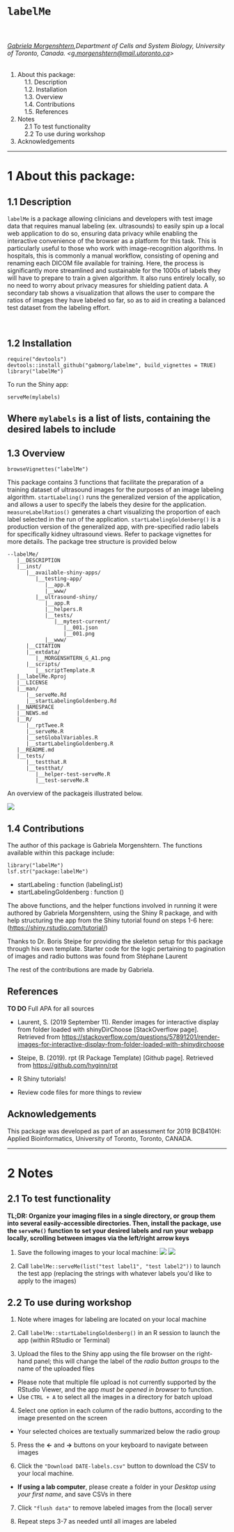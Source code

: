 # `labelMe`

&nbsp;

###### [Gabriela Morgenshtern](https://orcid.org/0000-0003-4762-8797),Department of Cells and System Biology, University of Toronto, Canada. &lt;g.morgenshtern@mail.utoronto.ca&gt;


<!-- TOCbelow -->
1. About this package:<br/>
&nbsp;&nbsp;&nbsp;&nbsp;1.1. Description <br/>
&nbsp;&nbsp;&nbsp;&nbsp;1.2. Installation <br/>
&nbsp;&nbsp;&nbsp;&nbsp;1.3. Overview <br/>
&nbsp;&nbsp;&nbsp;&nbsp;1.4. Contributions <br/>
&nbsp;&nbsp;&nbsp;&nbsp;1.5. References <br/>
2. Notes<br/>
&nbsp;&nbsp;&nbsp;&nbsp;2.1 To test functionality <br/>
&nbsp;&nbsp;&nbsp;&nbsp;2.2 To use during workshop <br/>
3. Acknowledgements<br/>
<!-- TOCabove -->

----


# 1 About this package:

## 1.1 Description
`labelMe` is a package allowing clinicians and developers with test image data that requires manual labeling (ex. ultrasounds) to easily spin up a local web application to do so, ensuring data privacy while enabling the interactive convenience of the browser as a platform for this task. This is particularly useful to those who work with image-recognition algorithms. In hospitals, this is commonly a manual workflow, consisting of opening and renaming each DICOM file available for training. Here, the process is significantly more streamlined and sustainable for the 1000s of labels they will have to prepare to train a given algorithm. It also runs entirely locally, so no need to worry about privacy measures for shielding patient data. A secondary tab shows a visualization that allows the user to compare the ratios of images they have labeled so far, so as to aid in creating a balanced test dataset from the labeling effort.

&nbsp;

## 1.2 Installation
```
require("devtools")
devtools::install_github("gabmorg/labelme", build_vignettes = TRUE)
library("labelMe")
```

To run the Shiny app:
```
serveMe(mylabels)
```
Where `mylabels` is a list of lists, containing the desired labels to include
----

## 1.3 Overview
```
browseVignettes("labelMe")
```
This package contains 3 functions that facilitate the preparation of a training dataset of ultrasound images for the purposes of an image labeling algorithm. `startLabeling()` runs the generalized version of the application, and allows a user to specify the labels they desire for the application. `measureLabelRatios()` generates a chart visualizing the proportion of each label selected in the run of the application. `startLabelingGoldenberg()` is a production version of the generalized app, with pre-specified radio labels for specifically kidney ultrasound views. 
Refer to package vignettes for more details. The package tree structure is provided below
``` 
--labelMe/
   |__DESCRIPTION
   |__inst/
      |__available-shiny-apps/
         |__testing-app/
            |__app.R
            |__www/
         |__ultrasound-shiny/
            |__app.R
            |__helpers.R
            |__tests/
               |__mytest-current/
                  |__001.json
                  |__001.png
            |__www/
      |__CITATION
      |__extdata/
         |__MORGENSHTERN_G_A1.png
      |__scripts/
         |__scriptTemplate.R
   |__labelMe.Rproj
   |__LICENSE
   |__man/
      |__serveMe.Rd
      |__startLabelingGoldenberg.Rd
   |__NAMESPACE
   |__NEWS.md
   |__R/
      |__rptTwee.R
      |__serveMe.R
      |__setGlobalVariables.R
      |__startLabelingGoldenberg.R
   |__README.md
   |__tests/
      |__testthat.R
      |__testthat/
         |__helper-test-serveMe.R
         |__test-serveMe.R
```

An overview of the packageis illustrated below.

![](./inst/extdata/MORGENSHTERN_G_A1.png)

## 1.4 Contributions

The author of this package is Gabriela Morgenshtern. The functions available within this package include:
```
library("labelMe")
lsf.str("package:labelMe")
```
- startLabeling : function (labelingList)  
- startLabelingGoldenberg : function () 

The above functions, and the helper functions involved in running it were authored by Gabriela Morgenshtern, using the Shiny R package, and with help structuring the app from the Shiny tutorial found on steps 1-6 here: (https://shiny.rstudio.com/tutorial/)

Thanks to Dr. Boris Steipe for providing the skeleton setup for this package through his own template. Starter code for the logic pertaining to pagination of images and radio buttons was found from Stéphane Laurent 

The rest of the contributions are made by Gabriela.

## References

**TO DO** Full APA for all sources
* Laurent, S. (2019 September 11). Render images for interactive display from folder loaded with shinyDirChoose [StackOverflow page]. Retrieved from https://stackoverflow.com/questions/57891201/render-images-for-interactive-display-from-folder-loaded-with-shinydirchoose

* Steipe, B. (2019). rpt (R Package Template) [Github page]. Retrieved from https://github.com/hyginn/rpt

* R Shiny tutorials!
* Review code files for more things to review 

## Acknowledgements

This package was developed as part of an assessment for 2019 BCB410H: Applied Bioinformatics, University of Toronto, Toronto, CANADA.

----

# 2 Notes 
## 2.1 To test functionality

**TL;DR: Organize your imaging files in a single directory, or group them into several easily-accessible directories. Then, install the package, use the `serveMe()` function to set your desired labels and run your webapp locally, scrolling between images via the left/right arrow keys**

1. Save the following images to your local machine:
![](./inst/extdata/pt1234_12.jpg)
![](./inst/extdata/pt_1234_11.jpg)

2. Call ```labelMe::serveMe(list("test label1", "test label2"))``` to launch the test app (replacing the strings with whatever labels you'd like to apply to the images)

## 2.2 To use during workshop
1. Note where images for labeling are located on your local machine

2. Call ```labelMe::startLabelingGoldenberg()``` in an R session to launch the app (within RStudio or Terminal) 

3. Upload the files to the Shiny app using the file browser on the right-hand panel; this will change the label of the *radio button groups* to the name of the uploaded files
- Please note that multiple file upload is not currently supported by the RStudio Viewer, and the app *must be opened in browser* to function. 
- Use ```CTRL + A``` to select all the images in a directory for batch upload

4. Select one option in each column of the radio buttons, according to the image presented on the screen
- Your selected choices are textually summarized below the radio group

5. Press the **<-** and **->** buttons on your keyboard to navigate between images

6. Click the ```"Download DATE-labels.csv"``` button to download the CSV to your local machine. 
- **If using a lab computer**, please create a folder in your *Desktop using your first name*, and save CSVs in there

7. Click ```"flush data"``` to remove labeled images from the (local) server 

8. Repeat steps 3-7 as needed until all images are labeled

&nbsp;

<!-- END -->
